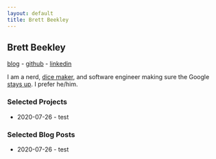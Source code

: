 ```yaml
---
layout: default
title: Brett Beekley
---
```

## Brett Beekley

[blog](https://blog.beekley.xyz) - [github](https://github.com/beekley) - [linkedin](https://www.linkedin.com/feed/)

I am a nerd, [dice maker](https://www.instagram.com/humorsdice/), and software engineer making sure the Google [stays up](https://landing.google.com/sre/). I prefer he/him.

### Selected Projects

* 2020-07-26 - test

### Selected Blog Posts

* 2020-07-26 - test
